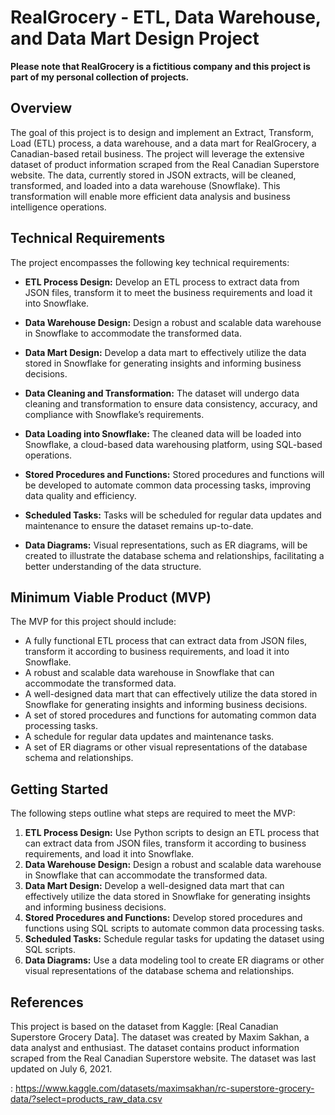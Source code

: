 
# RealGrocery - ETL, Data Warehouse, and Data Mart Design Project



**Please note that RealGrocery is a fictitious company and this project is part of my personal collection of projects.**

## Overview

The goal of this project is to design and implement an Extract, Transform, Load (ETL) process, a data warehouse, and a data mart for RealGrocery, a Canadian-based retail business. The project will leverage the extensive dataset of product information scraped from the Real Canadian Superstore website. The data, currently stored in JSON extracts, will be cleaned, transformed, and loaded into a data warehouse (Snowflake). This transformation will enable more efficient data analysis and business intelligence operations.

## Technical Requirements

The project encompasses the following key technical requirements:

-   **ETL Process Design:**  Develop an ETL process to extract data from JSON files, transform it to meet the business requirements and load it into Snowflake.
    
-   **Data Warehouse Design:**  Design a robust and scalable data warehouse in Snowflake to accommodate the transformed data.
    
-   **Data Mart Design:**  Develop a data mart to effectively utilize the data stored in Snowflake for generating insights and informing business decisions.
    
-   **Data Cleaning and Transformation:**  The dataset will undergo data cleaning and transformation to ensure data consistency, accuracy, and compliance with Snowflake’s requirements.
    
-   **Data Loading into Snowflake:**  The cleaned data will be loaded into Snowflake, a cloud-based data warehousing platform, using SQL-based operations.
    
-   **Stored Procedures and Functions:**  Stored procedures and functions will be developed to automate common data processing tasks, improving data quality and efficiency.
    
-   **Scheduled Tasks:**  Tasks will be scheduled for regular data updates and maintenance to ensure the dataset remains up-to-date.
    
-   **Data Diagrams:**  Visual representations, such as ER diagrams, will be created to illustrate the database schema and relationships, facilitating a better understanding of the data structure.
    

## Minimum Viable Product (MVP)

The MVP for this project should include:

-   A fully functional ETL process that can extract data from JSON files, transform it according to business requirements, and load it into Snowflake.
-   A robust and scalable data warehouse in Snowflake that can accommodate the transformed data.
-   A well-designed data mart that can effectively utilize the data stored in Snowflake for generating insights and informing business decisions.
-   A set of stored procedures and functions for automating common data processing tasks.
-   A schedule for regular data updates and maintenance tasks.
-   A set of ER diagrams or other visual representations of the database schema and relationships.

## Getting Started

The following steps outline what steps are required to meet the MVP:

1.  **ETL Process Design:**  Use Python scripts to design an ETL process that can extract data from JSON files, transform it according to business requirements, and load it into Snowflake.
2.  **Data Warehouse Design:**  Design a robust and scalable data warehouse in Snowflake that can accommodate the transformed data.
3.  **Data Mart Design:**  Develop a well-designed data mart that can effectively utilize the data stored in Snowflake for generating insights and informing business decisions.
4.  **Stored Procedures and Functions:**  Develop stored procedures and functions using SQL scripts to automate common data processing tasks.
5.  **Scheduled Tasks:**  Schedule regular tasks for updating the dataset using SQL scripts.
6.  **Data Diagrams:**  Use a data modeling tool to create ER diagrams or other visual representations of the database schema and relationships.

## References

This project is based on the dataset from Kaggle: [Real Canadian Superstore Grocery Data]. The dataset was created by Maxim Sakhan, a data analyst and enthusiast. The dataset contains product information scraped from the Real Canadian Superstore website. The dataset was last updated on July 6, 2021.

: https://www.kaggle.com/datasets/maximsakhan/rc-superstore-grocery-data/?select=products_raw_data.csv
